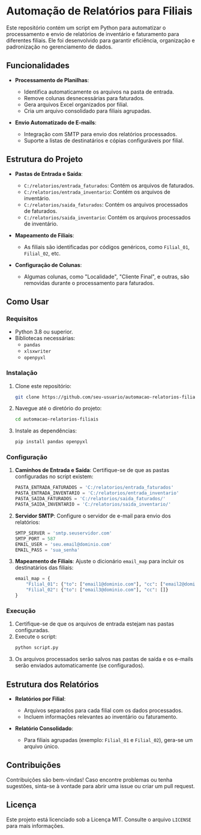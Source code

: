 # Automação de Relatórios para Filiais

Este repositório contém um script em Python para automatizar o processamento e envio de relatórios de inventário e faturamento para diferentes filiais. Ele foi desenvolvido para garantir eficiência, organização e padronização no gerenciamento de dados.

## Funcionalidades

- **Processamento de Planilhas**:

  - Identifica automaticamente os arquivos na pasta de entrada.
  - Remove colunas desnecessárias para faturados.
  - Gera arquivos Excel organizados por filial.
  - Cria um arquivo consolidado para filiais agrupadas.

- **Envio Automatizado de E-mails**:

  - Integração com SMTP para envio dos relatórios processados.
  - Suporte a listas de destinatários e cópias configuráveis por filial.

## Estrutura do Projeto

- **Pastas de Entrada e Saída**:

  - `C:/relatorios/entrada_faturados`: Contém os arquivos de faturados.
  - `C:/relatorios/entrada_inventario`: Contém os arquivos de inventário.
  - `C:/relatorios/saida_faturados`: Contém os arquivos processados de faturados.
  - `C:/relatorios/saida_inventario`: Contém os arquivos processados de inventário.

- **Mapeamento de Filiais**:

  - As filiais são identificadas por códigos genéricos, como `Filial_01`, `Filial_02`, etc.

- **Configuração de Colunas**:

  - Algumas colunas, como "Localidade", "Cliente Final", e outras, são removidas durante o processamento para faturados.

## Como Usar

### Requisitos

- Python 3.8 ou superior.
- Bibliotecas necessárias:
  - `pandas`
  - `xlsxwriter`
  - `openpyxl`

### Instalação

1. Clone este repositório:
   ```bash
   git clone https://github.com/seu-usuario/automacao-relatorios-filiais.git
   ```
2. Navegue até o diretório do projeto:
   ```bash
   cd automacao-relatorios-filiais
   ```
3. Instale as dependências:
   ```bash
   pip install pandas openpyxl
   ```

### Configuração

1. **Caminhos de Entrada e Saída**:
   Certifique-se de que as pastas configuradas no script existem:

   ```python
   PASTA_ENTRADA_FATURADOS = 'C:/relatorios/entrada_faturados'
   PASTA_ENTRADA_INVENTARIO = 'C:/relatorios/entrada_inventario'
   PASTA_SAIDA_FATURADOS = 'C:/relatorios/saida_faturados/'
   PASTA_SAIDA_INVENTARIO = 'C:/relatorios/saida_inventario/'
   ```

2. **Servidor SMTP**:
   Configure o servidor de e-mail para envio dos relatórios:

   ```python
   SMTP_SERVER = 'smtp.seuservidor.com'
   SMTP_PORT = 587
   EMAIL_USER = 'seu.email@dominio.com'
   EMAIL_PASS = 'sua_senha'
   ```

3. **Mapeamento de Filiais**:
   Ajuste o dicionário `email_map` para incluir os destinatários das filiais:

   ```python
   email_map = {
       "Filial_01": {"to": ["email1@dominio.com"], "cc": ["email2@dominio.com"]},
       "Filial_02": {"to": ["email3@dominio.com"], "cc": []}
   }
   ```

### Execução

1. Certifique-se de que os arquivos de entrada estejam nas pastas configuradas.
2. Execute o script:
   ```bash
   python script.py
   ```
3. Os arquivos processados serão salvos nas pastas de saída e os e-mails serão enviados automaticamente (se configurados).

## Estrutura dos Relatórios

- **Relatórios por Filial**:

  - Arquivos separados para cada filial com os dados processados.
  - Incluem informações relevantes ao inventário ou faturamento.

- **Relatório Consolidado**:

  - Para filiais agrupadas (exemplo: `Filial_01` e `Filial_02`), gera-se um arquivo único.

## Contribuições

Contribuições são bem-vindas! Caso encontre problemas ou tenha sugestões, sinta-se à vontade para abrir uma issue ou criar um pull request.

## Licença

Este projeto está licenciado sob a Licença MIT. Consulte o arquivo `LICENSE` para mais informações.

